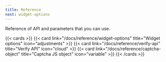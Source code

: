 ```yaml
---
title: Reference
next: widget-options
---
```


Reference of API and parameters that you can use.

<!--more-->

{{< cards >}}
  {{< card link="/docs/reference/widget-options" title="Widget options" icon="adjustments" >}}
  {{< card link="/docs/reference/verify-api" title="Verify API" icon="cloud" >}}
  {{< card link="/docs/reference/captcha-object" title="Captcha JS object" icon="variable" >}}
{{< /cards >}}
